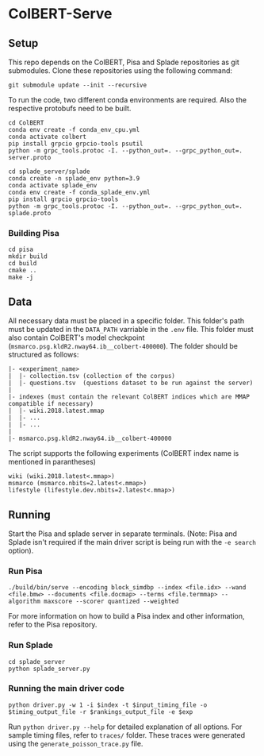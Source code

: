 # ColBERT-Serve

## Setup
This repo depends on the ColBERT, Pisa and Splade repositories as git submodules. Clone these repositories using the following command:
```
git submodule update --init --recursive
```
To run the code, two different conda environments are required. Also the respective protobufs need to be built.
```
cd ColBERT
conda env create -f conda_env_cpu.yml
conda activate colbert
pip install grpcio grpcio-tools psutil
python -m grpc_tools.protoc -I. --python_out=. --grpc_python_out=. server.proto 
```
```
cd splade_server/splade
conda create -n splade_env python=3.9
conda activate splade_env
conda env create -f conda_splade_env.yml
pip install grpcio grpcio-tools 
python -m grpc_tools.protoc -I. --python_out=. --grpc_python_out=. splade.proto 
```

### Building Pisa
```
cd pisa
mkdir build
cd build
cmake ..
make -j 
```

## Data
All necessary data must be placed in a specific folder. This folder's path must be updated in the `DATA_PATH` varriable in the `.env` file. This folder must also contain ColBERT's model checkpoint (`msmarco.psg.kldR2.nway64.ib__colbert-400000`).
The folder should be structured as follows:
```
|- <experiment_name> 
|  |- collection.tsv (collection of the corpus)
|  |- questions.tsv  (questions dataset to be run against the server)
|
|- indexes (must contain the relevant ColBERT indices which are MMAP compatible if necessary)
|  |- wiki.2018.latest.mmap
|  |- ...
|  |- ...
|
|- msmarco.psg.kldR2.nway64.ib__colbert-400000
```

The script supports the following experiments (ColBERT index name is mentioned in parantheses)
```
wiki (wiki.2018.latest<.mmap>)
msmarco (msmarco.nbits=2.latest<.mmap>)
lifestyle (lifestyle.dev.nbits=2.latest<.mmap>)
```

## Running

Start the Pisa and splade server in separate terminals. (Note: Pisa and Splade isn't required if the main driver script is being run with the `-e search` option).

### Run Pisa
```
./build/bin/serve --encoding block_simdbp --index <file.idx> --wand <file.bmw> --documents <file.docmap> --terms <file.termmap> --algorithm maxscore --scorer quantized --weighted
```
For more information on how to build a Pisa index and other information, refer to the Pisa repository.

### Run Splade
```
cd splade_server
python splade_server.py
```

### Running the main driver code
```
python driver.py -w 1 -i $index -t $input_timing_file -o $timing_output_file -r $rankings_output_file -e $exp
```

Run `python driver.py --help` for detailed explanation of all options.
For sample timing files, refer to `traces/` folder. These traces were generated using the `generate_poisson_trace.py` file. 
